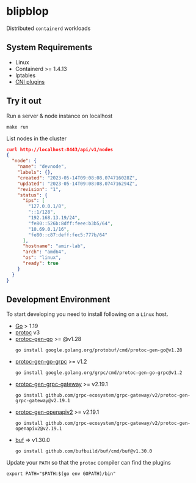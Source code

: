 # blipblop
Distributed `containerd` workloads

## System Requirements
* Linux
* Containerd >= 1.4.13
* Iptables
* [CNI plugins](https://github.com/containernetworking/plugins)

## Try it out
Run a server & node instance on localhost
```shell
make run
```

List nodes in the cluster
```json
curl http://localhost:8443/api/v1/nodes
{
  "node": {
    "name": "devnode",
    "labels": {},
    "created": "2023-05-14T09:08:08.074716028Z",
    "updated": "2023-05-14T09:08:08.074716294Z",
    "revision": "1",
    "status": {
      "ips": [
        "127.0.0.1/8",
        "::1/128",
        "192.168.13.19/24",
        "fe80::526b:8dff:feee:b3b5/64",
        "10.69.0.1/16",
        "fe80::c87:deff:fec5:777b/64"
      ],
      "hostname": "amir-lab",
      "arch": "amd64",
      "os": "linux",
      "ready": true
    }
  }
}
```

## Development Environment
To start developing you need to install following on a `Linux` host.

* [Go](https://go.dev/doc/install) > 1.19
* [protoc](https://grpc.io/docs/protoc-installation/) v3
* [protoc-gen-go](https://grpc.io/docs/languages/go/quickstart/) >= @v1.28
  ```shell
  go install google.golang.org/protobuf/cmd/protoc-gen-go@v1.28
  ```
* [protoc-gen-go-grpc](https://grpc.io/docs/languages/go/quickstart/) >= v1.2
  ```shell
  go install google.golang.org/grpc/cmd/protoc-gen-go-grpc@v1.2
  ```
* [protoc-gen-grpc-gateway](https://github.com/grpc-ecosystem/grpc-gateway) >= v2.19.1
  ```shell
  go install github.com/grpc-ecosystem/grpc-gateway/v2/protoc-gen-grpc-gateway@v2.19.1
  ```
* [protoc-gen-openapiv2](https://github.com/grpc-ecosystem/grpc-gateway) >= v2.19.1
  ```shell
  go install github.com/grpc-ecosystem/grpc-gateway/v2/protoc-gen-openapiv2@v2.19.1
  ```
* [buf](https://buf.build/docs/installation) => v1.30.0
  ```
  go install github.com/bufbuild/buf/cmd/buf@v1.30.0
  ```

Update your `PATH` so that the `protoc` compiler can find the plugins
```shell
export PATH="$PATH:$(go env GOPATH)/bin"
```